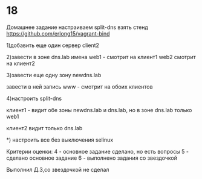 # 18
Домашнее задание
настраиваем split-dns
взять стенд https://github.com/erlong15/vagrant-bind

1)добавить еще один сервер client2

2)завести в зоне dns.lab 
имена
web1 - смотрит на клиент1
web2 смотрит на клиент2

3)зaвести еще одну зону newdns.lab

завести в ней запись
www - смотрит на обоих клиентов

4)настроить split-dns

клиент1 - видит обе зоны newdns.lab и dns.lab, но в зоне dns.lab только web1

клиент2 видит только dns.lab

*) настроить все без выключения selinux


Критерии оценки: 4 - основное задание сделано, но есть вопросы
5 - сделано основное задание
6 - выполнено задания со звездочкой


Выполнил Д.З,со звездочкой не сделал
